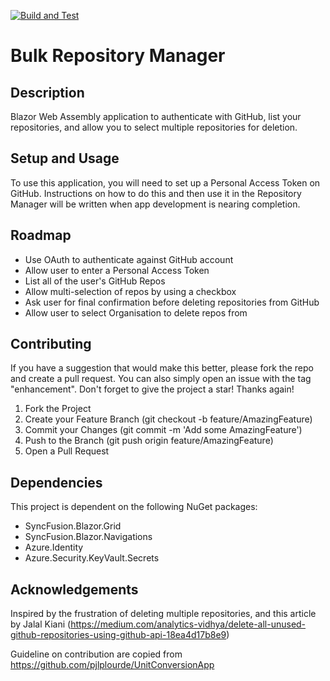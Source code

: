 [![Build and Test](https://github.com/SteveTeece/BulkRepoManager/actions/workflows/BRSRepoManager.yml/badge.svg)](https://github.com/SteveTeece/BulkRepoManager/actions/workflows/BRSRepoManager.yml)

# Bulk Repository Manager

## Description

Blazor Web Assembly application to authenticate with GitHub, list your repositories, and allow you to select multiple repositories for deletion.

## Setup and Usage
To use this application, you will need to set up a Personal Access Token on GitHub.  Instructions on how to do this and then use it in the Repository Manager will be written when app development is nearing completion.


## Roadmap
* Use OAuth to authenticate against GitHub account
* Allow user to enter a Personal Access Token
* List all of the user's GitHub Repos
* Allow multi-selection of repos by using a checkbox
* Ask user for final confirmation before deleting repositories from GitHub
* Allow user to select Organisation to delete repos from

## Contributing
If you have a suggestion that would make this better, please fork the repo and create a pull request. You can also simply open an issue with the tag "enhancement". Don't forget to give the project a star! Thanks again!

1. Fork the Project
2. Create your Feature Branch (git checkout -b feature/AmazingFeature)
3. Commit your Changes (git commit -m 'Add some AmazingFeature')
4. Push to the Branch (git push origin feature/AmazingFeature)
5. Open a Pull Request

## Dependencies
This project is dependent on the following NuGet packages:
* SyncFusion.Blazor.Grid
* SyncFusion.Blazor.Navigations
* Azure.Identity
* Azure.Security.KeyVault.Secrets

## Acknowledgements
Inspired by the frustration of deleting multiple repositories, and this article by Jalal Kiani (https://medium.com/analytics-vidhya/delete-all-unused-github-repositories-using-github-api-18ea4d17b8e9)

Guideline on contribution are copied from https://github.com/pjlplourde/UnitConversionApp



